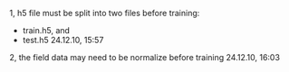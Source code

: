 
1, h5 file must be split into two files before training:
  - train.h5, and
  - test.h5
  24.12.10, 15:57

2, the field data may need to be normalize before training
  24.12.10, 16:03